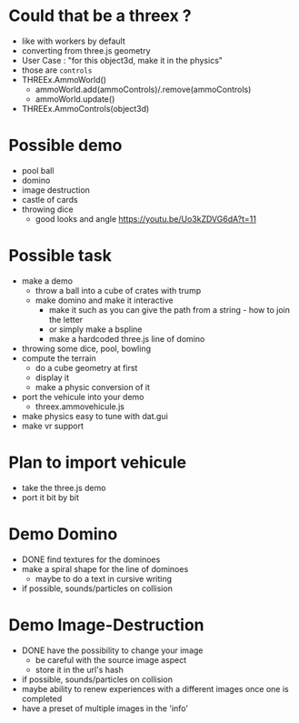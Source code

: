 # Could that be a threex ?
- like with workers by default
- converting from three.js geometry
- User Case : "for this object3d, make it in the physics"
- those are ```controls```
- THREEx.AmmoWorld()
  - ammoWorld.add(ammoControls)/.remove(ammoControls)
  - ammoWorld.update()
- THREEx.AmmoControls(object3d)

# Possible demo
- pool ball
- domino
- image destruction
- castle of cards
- throwing dice
  - good looks and angle https://youtu.be/Uo3kZDVG6dA?t=11

# Possible task
- make a demo
  - throw a ball into a cube of crates with trump
  - make domino and make it interactive
    - make it such as you can give the path from a string - how to join the letter
    - or simply make a bspline
    - make a hardcoded three.js line of domino
- throwing some dice, pool, bowling
- compute the terrain
  - do a cube geometry at first
  - display it
  - make a physic conversion of it
- port the vehicule into your demo
  - threex.ammovehicule.js
- make physics easy to tune with dat.gui
- make vr support

# Plan to import vehicule
- take the three.js demo
- port it bit by bit

# Demo Domino
- DONE find textures for the dominoes
- make a spiral shape for the line of dominoes
  - maybe to do a text in cursive writing
- if possible, sounds/particles on collision

# Demo Image-Destruction
- DONE have the possibility to change your image
  - be careful with the source image aspect
  - store it in the url's hash
- if possible, sounds/particles on collision
- maybe ability to renew experiences with a different images once one is completed
- have a preset of multiple images in the 'info'
